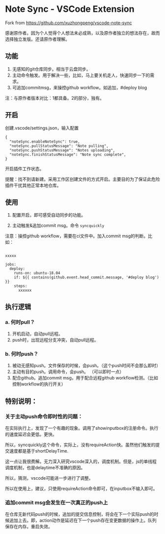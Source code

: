 # Note Sync - VSCode Extension
Fork from https://github.com/xuzhongpeng/vscode-note-sync

感谢原作者。因为个人觉得个人想法未必成熟，以及原作者独立的想法存在，故而选择独立发版。还请原作者理解。

## 功能
1. 无感知的git仓库同步。相当于云盘同步。
2. 主动命令触发。用于解决一些，比如，马上要关机走人，快速同步一下的需求。
3. 可追加commitmsg，来操控github workflow。如追加，#deploy blog

注：与原作者版本对比：1都具备。2的部分，独有。

## 开启
创建.vscode/settings.json，输入配置

```
{
  "noteSync.enableNoteSync": true,
  "noteSync.pullStatusMessage": "Note pulling",
  "noteSync.pushStatusMessage": "Notes uploading",
  "noteSync.finishStatusMessage": "Note sync complete",
}
```

开启插件工作状态。

提醒：找不到请新建。采用工作区创建文件的方式开启。主要目的为了保证此危险插件干扰其他正常本地仓库。

## 使用
1. 配置开启，即可感受自动同步的功能。

2. 主动触发&追加commit msg。命令 `syncquickly`

注意：操控github workflow，需要在ci文件中。加入commit msg的判断。比如：
```

xxxxx 

jobs:
  deploy:
    runs-on: ubuntu-18.04
    if: ${{ contains(github.event.head_commit.message, '#deploy blog') }}
    steps:
      xxxxxx
```

## 执行逻辑
### a. 何时pull？
1. 开机启动，自动pull远程。
2. push时，出现远程分支冲突，自动pull远程。

### b. 何时push？
1. 被动无感知push。文件保存的时候，会push。（这个push时间不会那么即时）
2. 主动有目的push。调用命令，会push。 （可以即时一点）
3. 配合github。追加commit msg，用于配合远程github workflow检测。（比如控制workflow的执行开关）

## 特别说明：
### 关于主动push命令即时性的问题：
在实际执行上，发现了一个有趣的现象。调用了showinputbox的注册命令。执行的速度延迟会更低。更快。

所以，syncquickly这个命令，实际上，没有requireAction快。虽然他们触发的提交速度都是基于shortDelayTime.

这一点让我很费解。无力深入研究vscode深入的，调度机制。但是，js的单线程调度机制，也是delaytime不准确的原因。

所以，猜测，vscode可能进一步进行了调整。

所以在使用上，建议，只使用requireAction命令即可，在inputbox不输入即可。

### 追加commit msg会发生在一次真正的push上
在仓库无新代码push的时候，追加的提交信息控制，将会在下一个实际push的时候追加上去。即，action动作是延迟在下一个push存在变更数据的操作上。队列保存在内存。重启失效。
